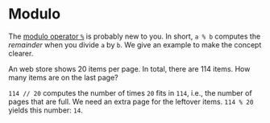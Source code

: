 # Modulo

The [modulo operator `%`](https://en.wikipedia.org/wiki/Modulo) is probably new to you.
In short, `a % b` computes the *remainder* when you divide `a` by `b`.
We give an example to make the concept clearer.

An web store shows 20 items per page.
In total, there are 114 items.
How many items are on the last page?

`114 // 20` computes the number of times `20` fits in `114`, i.e., the number of pages that are full.
We need an extra page for the leftover items.
`114 % 20` yields this number: `14`.
